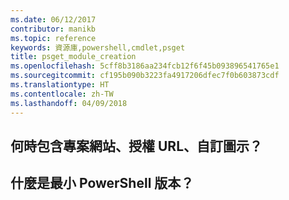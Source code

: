 ```yaml
---
ms.date: 06/12/2017
contributor: manikb
ms.topic: reference
keywords: 資源庫,powershell,cmdlet,psget
title: psget_module_creation
ms.openlocfilehash: 5cff8b3186aa234fcb12f6f45b093896541765e1
ms.sourcegitcommit: cf195b090b3223fa4917206dfec7f0b603873cdf
ms.translationtype: HT
ms.contentlocale: zh-TW
ms.lasthandoff: 04/09/2018
---
```

## <a name="when-to-include-a-project-site-license-url-custom-icon"></a>何時包含專案網站、授權 URL、自訂圖示？


## <a name="what-is-minimum-powershell-version"></a>什麼是最小 PowerShell 版本？
